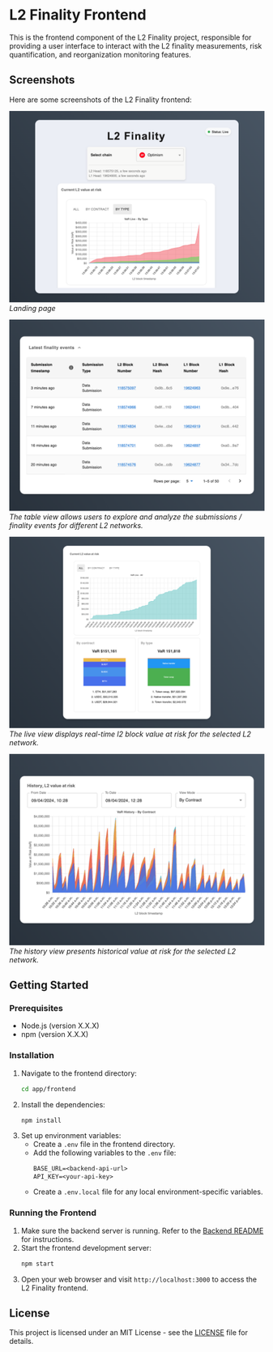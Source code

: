 # L2 Finality Frontend

This is the frontend component of the L2 Finality project, responsible for providing a user interface to interact with the L2 finality measurements, risk quantification, and reorganization monitoring features.

## Screenshots

Here are some screenshots of the L2 Finality frontend:

![Landing](../../images/landing.png)
*Landing page*

![Table](../../images/table.png)
*The table view allows users to explore and analyze the submissions / finality events for different L2 networks.*

![Live](../../images/live.png)
*The live view displays real-time l2 block value at risk for the selected L2 network.*

![History](../../images/history.png)
*The history view presents historical value at risk for the selected L2 network.*


## Getting Started

### Prerequisites

- Node.js (version X.X.X)
- npm (version X.X.X)

### Installation

1. Navigate to the frontend directory:
   ```bash
   cd app/frontend
   ```
2. Install the dependencies:
   ```bash
   npm install
   ```
3. Set up environment variables:
    - Create a `.env` file in the frontend directory.
    - Add the following variables to the `.env` file:
      ```
      BASE_URL=<backend-api-url>
      API_KEY=<your-api-key>
      ```
    - Create a `.env.local` file for any local environment-specific variables.

### Running the Frontend

1. Make sure the backend server is running. Refer to the [Backend README](../backend/readme.md) for instructions.
2. Start the frontend development server:
   ```bash
   npm start
   ```
3. Open your web browser and visit `http://localhost:3000` to access the L2 Finality frontend.

## License

This project is licensed under an MIT License - see the [LICENSE](../../LICENSE) file for details.